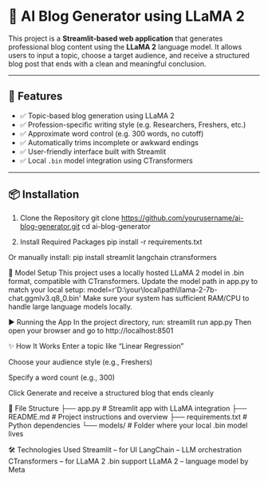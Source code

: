 # 📝 AI Blog Generator using LLaMA 2

This project is a **Streamlit-based web application** that generates professional blog content using the **LLaMA 2** language model. It allows users to input a topic, choose a target audience, and receive a structured blog post that ends with a clean and meaningful conclusion.

---

## 🚀 Features

- ✅ Topic-based blog generation using LLaMA 2
- ✅ Profession-specific writing style (e.g. Researchers, Freshers, etc.)
- ✅ Approximate word control (e.g. 300 words, no cutoff)
- ✅ Automatically trims incomplete or awkward endings
- ✅ User-friendly interface built with Streamlit
- ✅ Local `.bin` model integration using CTransformers

---

## 📦 Installation

1. Clone the Repository
git clone https://github.com/yourusername/ai-blog-generator.git
cd ai-blog-generator

3. Install Required Packages
pip install -r requirements.txt

Or manually install:
pip install streamlit langchain ctransformers

🧠 Model Setup
This project uses a locally hosted LLaMA 2 model in .bin format, compatible with CTransformers.
Update the model path in app.py to match your local setup:
model=r'D:\your\local\path\llama-2-7b-chat.ggmlv3.q8_0.bin'
Make sure your system has sufficient RAM/CPU to handle large language models locally.

▶️ Running the App
In the project directory, run:
streamlit run app.py
Then open your browser and go to http://localhost:8501

✨ How It Works
Enter a topic like “Linear Regression”

Choose your audience style (e.g., Freshers)

Specify a word count (e.g., 300)

Click Generate and receive a structured blog that ends cleanly

📁 File Structure
├── app.py               # Streamlit app with LLaMA integration
├── README.md            # Project instructions and overview
├── requirements.txt     # Python dependencies
└── models/              # Folder where your local .bin model lives

🛠 Technologies Used
Streamlit – for UI
LangChain – LLM orchestration
CTransformers – for LLaMA 2 .bin support
LLaMA 2 – language model by Meta


